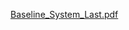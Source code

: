 [Baseline_System_Last.pdf](https://github.com/mispchallenge/misp2022_baseline/files/10008979/Baseline_System_Last.pdf)
